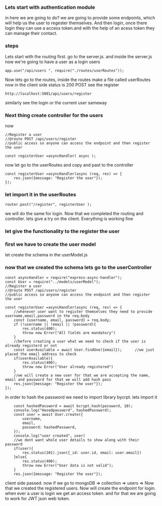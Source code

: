 ### Lets start with authentication module
in here we are going to do? we are going to provide some endpoints, which will help us the user to regester themselves. And then login, once there login they can use a access token.and with the help of an acess token they can manage their contact.
### steps
Lets start with the routing first. go to the server.js. and inside the server.js
now we're going to have a user as a login users
```
app.use("/api/users ", require("./routes/userRoutes"));
```
Now lets go to the routes, inside the routes make a file called userRoutes
now in the client side status is 200
POST see the register
```
http://localhost:5001/api/users/register
```
similarly see the login or the current user sameway
### Next thing create controller for the users
now 
```
//Register a user
//@route POST /api/users/register
//public access so anyone can access the endpoint and then register the user

const registerUser =asyncHandler( async );
```
now let go to the userRoutes and copy and past to the controller
```
const registerUser =asyncHandler(async (req, res) => {
    res.json({message: "Register the user"});
});
```
### let import it in the userRoutes
```
router.post("/register", registerUser );
```
we will do the same for login. Now that we completed the routing and controller. lets give a try on the client. Everything is working fine

### let give the functionality to the register the user
### first we have to create the user model
let create the schema in the userModel.js 

### now that we created the schema lets go to the userController
```
const asyncHandler = require("express-async-handler");
const User = require("../models/userModel");
//Register a user
//@route POST /api/users/register
//public access so anyone can access the endpoint and then register the user

const registerUser =asyncHandler(async (req, res) => {
    //whenever user want to register themselves they need to provide username,email,password in the req.body
    const {username, email, password} = req.body;
    if (!username || !email || !password){
        res.status(400);
        throw new Error("All fields are mandatory")
    }
    //before creating a user what we need to check if the user is already registerd or not
    const userAvailable = await User.findOne({email});      //we just placed the email address to check 
    if(userAvailable){
        res.status(400);
        throw new Error("User already registered")
    }
    //we will create a new user for that we are accepting the name, email and password for that we will add hash pass
    res.json({message: "Register the user"});
});
```
in order to hash the password we need to import library bycrpt. lets import it  
```
    const hashedPassword = await bcrypt.hash(password, 10);
    console.log("Hasedpassword", hashedPassword);
    const user = await User.create({
        username,
        email,
        password: hashedPassword,
    });
    console.log("user created", user)
    //we dont want whole user details to show along with their password
    if(user){
        res.status(201).json({_id: user.id, email: user.email})
    }else{
        res.status(400);
        throw new Error("User data is not valid");
    }
    res.json({message: "Register the user"});

```
client side passed. now if we go to mongoDB => collection => users => Now that we created the registered users. Now will create the endpoint for login. when ever a user is login we get an access token. and for that we are going to work for JWT json web token. 
 
